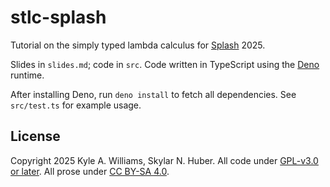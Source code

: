 # stlc-splash
Tutorial on the simply typed lambda calculus for [Splash](https://esp.mit.edu/learn/Splash/index.html) 2025.

Slides in `slides.md`; code in `src`.
Code written in TypeScript using the [Deno](https://deno.com/) runtime.

After installing Deno, run `deno install` to fetch all dependencies.
See `src/test.ts` for example usage.

## License

Copyright 2025 Kyle A. Williams, Skylar N. Huber.
All code under [GPL-v3.0 or later](https://www.gnu.org/licenses/gpl-3.0.en.html).
All prose under [CC BY-SA 4.0](https://creativecommons.org/licenses/by-sa/4.0/).
